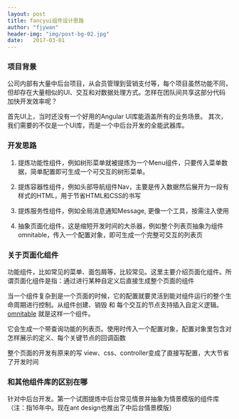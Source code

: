 ```yaml
---
layout: post
title: fancyui组件设计思路
author: "fjywan"
header-img: "img/post-bg-02.jpg"
date:   2017-03-01
---
```


### 项目背景

公司内部有大量中后台项目，从会员管理到营销支付等，每个项目虽然功能不同，但却存在大量相似的UI、交互和对数据处理方式。怎样在团队间共享这部分代码加快开发效率呢？

首先UI上，当时还没有一个好用的Angular UI库能涵盖所有的业务场景。
其次，我们需要的不仅是一个UI库，而是一个中后台开发的全能武器库。


### 开发思路

1. 提炼功能性组件，例如树形菜单就被提炼为一个Menu组件，只要传入菜单数据，简单配置即可生成一个可交互的树形菜单。

2. 提炼容器性组件，例如头部导航组件Nav，主要是传入数据然后展开为一段有样式的HTML，用于节省HTML和CSS的书写

3. 提炼服务性组件，例如全局消息通知Message, 更像一个工具，按需注入使用

4. 抽象页面化组件，这是缩短开发时间的大杀器，例如整个列表页抽象为组件omnitable，传入一个配置对象，即可生成一个完整可交互的列表页

### 关于页面化组件
功能组件，比如常见的菜单、面包屑等，比较常见。这里主要介绍页面化组件。所谓页面化组件是指：通过进行某种自定义后直接生成整个页面的组件

当一个组件复杂到是一个页面的时候，它的配置就要灵活到能对组件运行的整个生命周期进行控制。从组件创建、销毁 和 每个交互的节点支持插入自定义逻辑。[omnitable](http://www.fancyui.org/#/zh-cn/component/omnitable) 就是这样一个组件。

它会生成一个带查询功能的列表页。使用时传入一个配置对象，配置对象里包含对怎样展示的定义、每个关键节点的回调函数

整个页面的开发有原来的写 view、css、controller变成了直接写配置，大大节省了开发时间

### 和其他组件库的区别在哪
针对中后台开发。第一个试图提炼中后台常见情景并抽象为情景模版的组件库（注：指16年中。现在ant design也推出了中后台情景模版）







